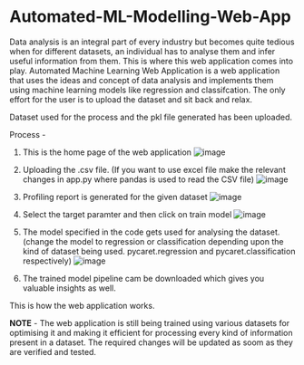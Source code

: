 # Automated-ML-Modelling-Web-App
Data analysis is an integral part of every industry but becomes quite tedious when for different datasets, an individual has to analyse them and infer useful information from them. This is where this web application comes into play. Automated Machine Learning Web Application is a web application that uses the ideas and concept of data analysis and implements them using machine learning models like regression and classifcation. The only effort for the user is to upload the dataset and sit back and relax. 

Dataset used for the process and the pkl file generated has been uploaded.

Process - 
1. This is the home page of the web application
![image](https://github.com/anujnaruka02/Automated-ML-Modelling-Web-App/assets/73575537/a9a60438-957c-435c-afd8-ebf28280a940)

3. Uploading the .csv file. (If you want to use excel file make the relevant changes in app.py where pandas is used to read the CSV file)
![image](https://github.com/anujnaruka02/Automated-ML-Modelling-Web-App/assets/73575537/c67be7e1-3b61-48bc-8a91-31263315476e)

4. Profiling report is generated for the given dataset
![image](https://github.com/anujnaruka02/Automated-ML-Modelling-Web-App/assets/73575537/e03a19ab-d3f6-43da-8dc9-1aac73214390)

5. Select the target paramter and then click on train model
![image](https://github.com/anujnaruka02/Automated-ML-Modelling-Web-App/assets/73575537/9dc3d7f8-f7a9-4016-9a24-85d866f271de)

6. The model specified in the code gets used for analysing the dataset. (change the model to regression or classification depending upon the kind of dataset being used. pycaret.regression and pycaret.classification respectively)
![image](https://github.com/anujnaruka02/Automated-ML-Modelling-Web-App/assets/73575537/78391092-0225-4ba6-affa-5a4dcec2fb27)

7. The trained model pipeline cam be downloaded which gives you valuable insights as well.

This is how the web application works.

**NOTE** - 
The web application is still being trained using various datasets for optimising it and making it efficient for processing every kind of information present in a dataset. The required changes will be updated as soom as they are verified and tested. 
